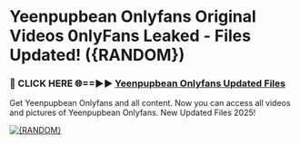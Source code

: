 # Yeenpupbean Onlyfans Original Videos 0nlyFans Leaked - Files Updated! ({RANDOM})

<h3>🔴 CLICK HERE 🌐==►► <a href="https://betterlinks.top/A2PfLJ" rel="nofollow">Yeenpupbean Onlyfans Updated Files</a></h3>

Get Yeenpupbean Onlyfans and all content. Now you can access all videos and pictures of Yeenpupbean Onlyfans. New Updated Files 2025!

[![{RANDOM}](https://i.imgur.com/ppqm5kG.gif)](https://betterlinks.top/A2PfLJ)